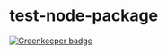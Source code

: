 # test-node-package

[![Greenkeeper badge](https://badges.greenkeeper.io/clarkbw/test-node-package.svg)](https://greenkeeper.io/)